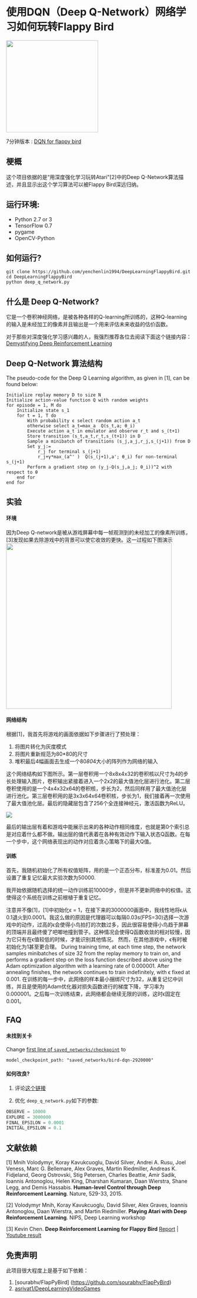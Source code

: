 # 使用DQN（Deep Q-Network）网络学习如何玩转Flappy Bird

<img src="./images/flappy_bird_demp.gif" width="250">

7分钟版本 : [DQN for flappy bird](https://www.youtube.com/watch?v=THhUXIhjkCM)

## 梗概
这个项目依据的是“用深度强化学习玩转Atari"[2]中的Deep Q-Network算法描述，并且显示出这个学习算法可以被Flappy Bird深远归纳。

## 运行环境:
* Python 2.7 or 3
* TensorFlow 0.7
* pygame
* OpenCV-Python

## 如何运行?
```
git clone https://github.com/yenchenlin1994/DeepLearningFlappyBird.git
cd DeepLearningFlappyBird
python deep_q_network.py
```

## 什么是 Deep Q-Network?
它是一个卷积神经网络，是被各种各样的Q-learning所训练的，这种Q-learning的输入是未经加工的像素并且输出是一个用来评估未来收益的估价函数。

对于那些对深度强化学习感兴趣的人，我强烈推荐各位去阅读下面这个链接内容：
[Demystifying Deep Reinforcement Learning](http://www.nervanasys.com/demystifying-deep-reinforcement-learning/)

## Deep Q-Network 算法结构

The pseudo-code for the Deep Q Learning algorithm, as given in [1], can be found below:

```
Initialize replay memory D to size N
Initialize action-value function Q with random weights
for episode = 1, M do
    Initialize state s_1
    for t = 1, T do
        With probability ϵ select random action a_t
        otherwise select a_t=max_a  Q(s_t,a; θ_i)
        Execute action a_t in emulator and observe r_t and s_(t+1)
        Store transition (s_t,a_t,r_t,s_(t+1)) in D
        Sample a minibatch of transitions (s_j,a_j,r_j,s_(j+1)) from D
        Set y_j:=
            r_j for terminal s_(j+1)
            r_j+γ*max_(a^' )  Q(s_(j+1),a'; θ_i) for non-terminal s_(j+1)
        Perform a gradient step on (y_j-Q(s_j,a_j; θ_i))^2 with respect to θ
    end for
end for
```

## 实验

#### 环境
因为Deep Q-network是被从游戏屏幕中每一帧观测到的未经加工的像素所训练，[3]发现如果去除游戏中的背景可以使它收敛的更快。这一过程如下图演示
<img src="./images/preprocess.png" width="450">

#### 网络结构
根据[1]，我首先将游戏的画面依据如下步骤进行了预处理：

1. 将图片转化为灰度模式
2. 将图片重新规范为80*80的尺寸
3. 堆积最后4幅画面去生成一个80*80*4大小的阵列作为网络的输入

这个网络结构如下图所示。第一层卷积用一个8x8x4x32的卷积核以尺寸为4的步长处理输入图片，卷积输出紧接着进入一个2x2的最大值池化层进行池化。第二层卷积使用的是一个4x4x32x64的卷积核，步长为2，然后同样用了最大值池化层进行池化。第三层卷积用的是3x3x64x64卷积核，步长为1，我们接着再一次使用了最大值池化层。最后的隐藏层包含了256个全连接神经元，激活函数为ReLU。

<img src="./images/network.png">

最后的输出层有着和游戏中能展示出来的各种动作相同维度，也就是第0个索引总是对应着什么都不做。输出层的值代表着在各种有效动作下输入状态Q函数。在每一个步中，这个网络表现出的动作对应着贪心策略下的最大Q值。

#### 训练
首先，我随机初始化了所有权值矩阵，用的是一个正态分布，标准差为0.01。然后设置了重复记忆最大实验次数为50000.

我开始依据随机选择的统一动作训练前10000步，但是并不更新网络中的权值。这使得这个系统在训练之前根植于重复记忆。

注意并不像[1]，[1]中初始化ϵ = 1，在接下来的3000000画面中，我线性地将ϵ从0.1退火到0.0001。我这么做的原因是代理器可以每隔0.03s(FPS=30)选择一次游戏中的动作，过高的ϵ会使得小鸟拍打的次数过多，因此很容易使得小鸟趋于屏幕的顶端并且最终傻了吧唧地撞到管子。这种情况会使得Q函数收敛的相对较慢，因为它只有在ϵ值较低的时候，才能识别其他情况。
然而，在其他游戏中，ϵ有时被初始化为1甚至更合理。
During training time, at each time step, the network samples minibatches of size 32 from the replay memory to train on, and performs a gradient step on the loss function described above using the Adam optimization algorithm with a learning rate of 0.000001. After annealing finishes, the network continues to train indefinitely, with ϵ fixed at 0.001.
在训练的每一步中，此网络的样本最小捆绑尺寸为32，从重复记忆中训练，并且是使用的Adam优化器对损失函数进行的梯度下降，学习率为0.000001。之后每一次训练结束，此网络都会继续无限的训练，这时ϵ固定在0.001。
## FAQ

#### 未找到关卡
Change [first line of `saved_networks/checkpoint`](https://github.com/yenchenlin1994/DeepLearningFlappyBird/blob/master/saved_networks/checkpoint#L1) to 

`model_checkpoint_path: "saved_networks/bird-dqn-2920000"`

#### 如何改良?
1. 评论[这个链接](https://github.com/yenchenlin1994/DeepLearningFlappyBird/blob/master/deep_q_network.py#L108-L112)

2. 优化 `deep_q_network.py`如下的参数:
```python
OBSERVE = 10000
EXPLORE = 3000000
FINAL_EPSILON = 0.0001
INITIAL_EPSILON = 0.1
```

## 文献依赖

[1] Mnih Volodymyr, Koray Kavukcuoglu, David Silver, Andrei A. Rusu, Joel Veness, Marc G. Bellemare, Alex Graves, Martin Riedmiller, Andreas K. Fidjeland, Georg Ostrovski, Stig Petersen, Charles Beattie, Amir Sadik, Ioannis Antonoglou, Helen King, Dharshan Kumaran, Daan Wierstra, Shane Legg, and Demis Hassabis. **Human-level Control through Deep Reinforcement Learning**. Nature, 529-33, 2015.

[2] Volodymyr Mnih, Koray Kavukcuoglu, David Silver, Alex Graves, Ioannis Antonoglou, Daan Wierstra, and Martin Riedmiller. **Playing Atari with Deep Reinforcement Learning**. NIPS, Deep Learning workshop

[3] Kevin Chen. **Deep Reinforcement Learning for Flappy Bird** [Report](http://cs229.stanford.edu/proj2015/362_report.pdf) | [Youtube result](https://youtu.be/9WKBzTUsPKc)

## 免责声明
此项目很大程度上是基于如下依赖：

1. [sourabhv/FlapPyBird] (https://github.com/sourabhv/FlapPyBird)
2. [asrivat1/DeepLearningVideoGames](https://github.com/asrivat1/DeepLearningVideoGames)

